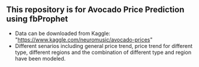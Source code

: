 ## This repository is for Avocado Price Prediction using fbProphet
* Data can be downloaded from Kaggle: "https://www.kaggle.com/neuromusic/avocado-prices"
* Different senarios including general price trend, price trend for different type, different regions and the combination of different type and region have been modeled. 
